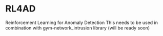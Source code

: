 # RL4AD
Reinforcement Learning for Anomaly Detection
This needs to be used in combination with gym-network_intrusion library (will be ready soon)
